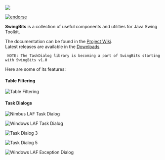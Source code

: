 [![](https://drone.io/eugener/swingbits/status.png)](https://drone.io/eugener/swingbits/latest)

[![endorse](http://api.coderwall.com/eugener/endorsecount.png)](http://coderwall.com/eugener) 

**SwingBits** is a collection of useful components and utilities for Java Swing Toolkit. 



The documentation can be found in the [Project Wiki](https://github.com/eugener/oxbow/wiki/Table-Filtering).     
Latest releases are available in the [Downloads](https://github.com/eugener/oxbow/downloads) 

```
 NOTE: The TaskDialog library is becoming a part of SwingBits starting with SwingBits v1.0 
```

Here are some of its features:
   
#### Table Filtering

![Table Filtering](http://posterous.com/getfile/files.posterous.com/temp-2011-02-14/qyHFuvhhnBouGlzeaJvnpbwGdFAcvudGgszbofAElhpFxoyrxkGJHBFaDdti/TableFilter_Actions.png?w=450)

#### Task Dialogs    

![Nimbus LAF Task Dialog](http://mcoj.files.wordpress.com/2012/07/nimbuslaf-taskdialog.png)

![Windows LAF Task Dialog](http://mcoj.files.wordpress.com/2012/07/windowslaf-taskdialog.png)

![Task Dialog 3](http://mcoj.files.wordpress.com/2010/03/taskdialog-mac2.png?w=450)

![Task Dialog 5](http://mcoj.files.wordpress.com/2012/07/winchoicedlg.png)

![Windows LAF Exception Dialog](http://mcoj.files.wordpress.com/2012/07/windows-laf-exception-dialog.png)